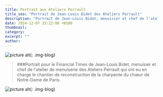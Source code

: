 ```yaml
---
title: Portrait aux Ateliers Perrault
title_seo: "Portrait de Jean-Louis Bidet des Ateliers Perrault"
description: "Portrait de Jean-Louis Bidet, menuisier et chef de l'atelier de menuiserie des Ateliers Perrault"
date: 2024-12-07 15:22:08 +0100
thumbnail:
category:
excerpt: ""
author:
---
```


![picture alt](/images/portrait-jlbidet.jpg "Portrait de Yannick"){: .img-blog}

> ###Portrait pour le Financial Times de Jean-Louis Bidet, menuisier et chef de l'atelier de menuiserie des Ateliers Perrault qui ont eu en charge le chantier de reconstruction de la charpente du chœur de Notre-Dame de Paris.

![picture alt](/images/publications/publication_142.png "Portrait de Jean-Louis Bidet, Ateliers Perrault"){: .img-blog}

